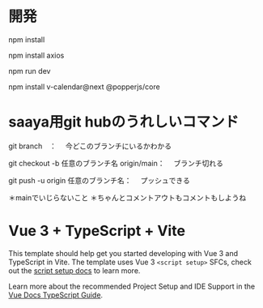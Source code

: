 # 開発

npm install

npm install axios

npm run dev

npm install v-calendar@next @popperjs/core

# saaya用git hubのうれしいコマンド

git branch　：
　今どこのブランチにいるかわかる
 
git checkout -b 任意のブランチ名 origin/main：
　ブランチ切れる
 
git push -u origin 任意のブランチ名：
　プッシュできる
 
＊mainでいじらないこと
＊ちゃんとコメントアウトもコメントもしようね
 

# Vue 3 + TypeScript + Vite

This template should help get you started developing with Vue 3 and TypeScript in Vite. The template uses Vue 3 `<script setup>` SFCs, check out the [script setup docs](https://v3.vuejs.org/api/sfc-script-setup.html#sfc-script-setup) to learn more.

Learn more about the recommended Project Setup and IDE Support in the [Vue Docs TypeScript Guide](https://vuejs.org/guide/typescript/overview.html#project-setup).
